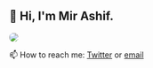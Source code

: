 ## 👋 Hi, I'm Mir Ashif.

<img src='https://github-readme-stats.vercel.app/api?username=mirashif&count_private=true&show_icons=true&theme=dark' style='border-radius:7px;'>

📫 How to reach me: [Twitter](https://twitter.com/mirashif1) or [email](mailto:mirashif01@gmail.com)
